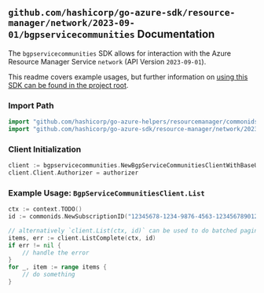 
## `github.com/hashicorp/go-azure-sdk/resource-manager/network/2023-09-01/bgpservicecommunities` Documentation

The `bgpservicecommunities` SDK allows for interaction with the Azure Resource Manager Service `network` (API Version `2023-09-01`).

This readme covers example usages, but further information on [using this SDK can be found in the project root](https://github.com/hashicorp/go-azure-sdk/tree/main/docs).

### Import Path

```go
import "github.com/hashicorp/go-azure-helpers/resourcemanager/commonids"
import "github.com/hashicorp/go-azure-sdk/resource-manager/network/2023-09-01/bgpservicecommunities"
```


### Client Initialization

```go
client := bgpservicecommunities.NewBgpServiceCommunitiesClientWithBaseURI("https://management.azure.com")
client.Client.Authorizer = authorizer
```


### Example Usage: `BgpServiceCommunitiesClient.List`

```go
ctx := context.TODO()
id := commonids.NewSubscriptionID("12345678-1234-9876-4563-123456789012")

// alternatively `client.List(ctx, id)` can be used to do batched pagination
items, err := client.ListComplete(ctx, id)
if err != nil {
	// handle the error
}
for _, item := range items {
	// do something
}
```

